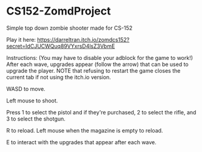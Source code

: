 # CS152-ZomdProject
Simple top down zombie shooter made for CS-152

Play it here: https://darreltran.itch.io/zomdcs152?secret=IdCJUCWQuq89VYxrsD4lsZ3VbmE

Instructions:
(You may have to disable your adblock for the game to work!) 
After each wave, upgrades appear (follow the arrow) that can be used to upgrade the player. NOTE that refusing to restart the game closes the current tab if not using the itch.io version. 

WASD to move.

Left mouse to shoot.

Press 1 to select the pistol and if they're purchased, 2 to select the rifle, and 3 to select the shotgun.

R to reload. Left mouse when the magazine is empty to reload.

E to interact with the upgrades that appear after each wave.
